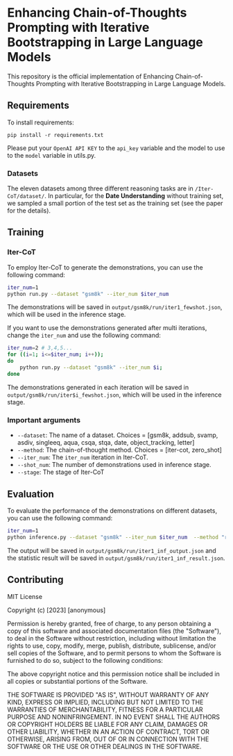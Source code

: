 
# Enhancing Chain-of-Thoughts Prompting with Iterative Bootstrapping in Large Language Models

This repository is the official implementation of Enhancing Chain-of-Thoughts Prompting with Iterative Bootstrapping in Large Language Models. 


## Requirements

To install requirements:

```setup
pip install -r requirements.txt
```

Please put your `OpenAI API KEY` to the `api_key` variable and the model to use to the `model` variable in utils.py.

### Datasets
The eleven datasets among three different reasoning tasks are in `/Iter-CoT/dataset/`. In particular, for the **Date Understanding** without training set, we sampled a small portion of the test set as the training set (see the paper for the details).

## Training

### Iter-CoT
To employ Iter-CoT to generate the demonstrations, you can use the following command:
```bash
iter_num=1
python run.py --dataset "gsm8k" --iter_num $iter_num
```
The demonstrations will be saved in `output/gsm8k/run/iter1_fewshot.json`, which will be used in the inference stage.

If you want to use the demonstrations generated after multi iterations, change the `iter_num` and use the following command:

```bash
iter_num=2 # 3,4,5...
for ((i=1; i<=$iter_num; i++));
do
    python run.py --dataset "gsm8k" --iter_num $i;
done
```
The demonstrations generated in each iteration will be saved in `output/gsm8k/run/iter$i_fewshot.json`, which will be used in the inference stage.


### Important arguments
- `--dataset`: The name of a dataset. Choices = [gsm8k, addsub, svamp, asdiv, singleeq, aqua, csqa, stqa, date, object_tracking, letter]
- `--method`: The chain-of-thought method. Choices = [iter-cot, zero_shot]
- `--iter_num`: The `iter_num` iteration in Iter-CoT.
- `--shot_num`: The number of demonstrations used in inference stage.
- `--stage`: The stage of Iter-CoT

## Evaluation

To evaluate the performance of the demonstrations on different datasets, you can use the following command:
```bash
iter_num=1
python inference.py --dataset "gsm8k" --iter_num $iter_num  --method "run" --shot_num 8
```
The output will be saved in `output/gsm8k/run/iter1_inf_output.json` and the statistic result will be saved in `output/gsm8k/run/iter1_inf_result.json`.


## Contributing

MIT License

Copyright (c) [2023] [anonymous]

Permission is hereby granted, free of charge, to any person obtaining a copy
of this software and associated documentation files (the "Software"), to deal
in the Software without restriction, including without limitation the rights
to use, copy, modify, merge, publish, distribute, sublicense, and/or sell
copies of the Software, and to permit persons to whom the Software is
furnished to do so, subject to the following conditions:

The above copyright notice and this permission notice shall be included in all
copies or substantial portions of the Software.

THE SOFTWARE IS PROVIDED "AS IS", WITHOUT WARRANTY OF ANY KIND, EXPRESS OR
IMPLIED, INCLUDING BUT NOT LIMITED TO THE WARRANTIES OF MERCHANTABILITY,
FITNESS FOR A PARTICULAR PURPOSE AND NONINFRINGEMENT. IN NO EVENT SHALL THE
AUTHORS OR COPYRIGHT HOLDERS BE LIABLE FOR ANY CLAIM, DAMAGES OR OTHER
LIABILITY, WHETHER IN AN ACTION OF CONTRACT, TORT OR OTHERWISE, ARISING FROM,
OUT OF OR IN CONNECTION WITH THE SOFTWARE OR THE USE OR OTHER DEALINGS IN THE
SOFTWARE.